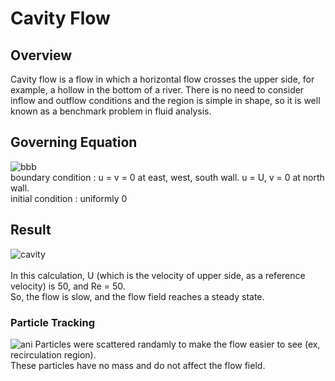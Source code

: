 # Cavity Flow

## Overview
Cavity flow is a flow in which a horizontal flow crosses the upper side, for example, a hollow in the bottom of a river.
There is no need to consider inflow and outflow conditions and the region is simple in shape, 
so it is well known as a benchmark problem in fluid analysis.

## Governing Equation
![bbb](https://github.com/user-attachments/assets/827f069f-1aa8-45b1-be93-62e2700f3ffd)
<br>
boundary condition : u = v = 0 at east, west, south wall. u = U, v = 0 at north wall. <br>
initial condition : uniformly 0

## Result
![cavity](https://github.com/user-attachments/assets/0bbca827-3d93-4880-bc35-d0555a9d3053)
<br>
<br>
In this calculation, U (which is the velocity of upper side, as a reference velocity) is 50, and Re = 50.<br>
So, the flow is slow, and the flow field reaches a steady state.


### Particle Tracking
![ani](https://github.com/user-attachments/assets/5c09915e-432e-43db-9a99-b1fe968eb33b)
Particles were scattered randamly to make the flow easier to see (ex, recirculation region). <br>
These particles have no mass and do not affect the flow field.

